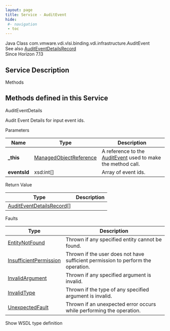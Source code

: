 ```yaml
---
layout: page
title: Service - AuditEvent
hide:
 #- navigation
 - toc
---
```


  
   
  



Java Class
    com.vmware.vdi.vlsi.binding.vdi.infrastructure.AuditEvent  
See also
     [AuditEventDetailsRecord](vdi.infrastructure.AuditEvent.AuditEventDetailsRecord.md)  
Since 
    Horizon 7.13

  


## Service Description

Methods

Methods defined in this Service   
---  
AuditEventDetails  
  



Audit Event Details for input event ids. 

Parameters 

Name| Type| Description  
---|---|---  
**_this**| [ManagedObjectReference](vmodl.ManagedObjectReference.md)|  A reference to the [AuditEvent](vdi.infrastructure.AuditEvent.md) used to make the method call.   
**eventsId**|  xsd:int[]|  Array of event ids.   
  
  


Return Value 

Type |  Description   
---|---  
[AuditEventDetailsRecord[]](vdi.infrastructure.AuditEvent.AuditEventDetailsRecord.md)|   
  


Faults 

Type |  Description   
---|---  
[EntityNotFound](vdi.fault.EntityNotFound.md)| Thrown if any specified entity cannot be found.  
[InsufficientPermission](vdi.fault.InsufficientPermission.md)| Thrown if the user does not have sufficient permission to perform the operation.  
[InvalidArgument](vdi.fault.InvalidArgument.md)| Thrown if any specified argument is invalid.  
[InvalidType](vdi.fault.InvalidType.md)| Thrown if the type of any specified argument is invalid.  
[UnexpectedFault](vdi.fault.UnexpectedFault.md)| Thrown if an unexpected error occurs while performing the operation.  
  
Show WSDL type definition

  
  
  
  
  
  
  

